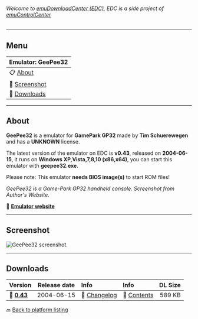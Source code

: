 ###### Welcome to [emuDownloadCenter (EDC)](https://github.com/PhoenixInteractiveNL/emuDownloadCenter/wiki/), EDC is a side project of [emuControlCenter](https://github.com/PhoenixInteractiveNL/emuControlCenter/wiki/)
***
## Menu
| **Emulator: GeePee32** |
|:---------|
| :clipboard: [About](#about) |
| :sunrise: [Screenshot](#screenshot) |
| :floppy_disk: [Downloads](#downloads) |
***
## About
**GeePee32** is a emulator for **GamePark GP32** made by **Tim Schuerewegen** and has a **UNKNOWN** license.

The latest version of the emulator on EDC is **v0.43**, released on **2004-06-15**, it runs on **Windows XP,Vista,7,8,10 (x86,x64)**, you can start this emulator with **geepee32.exe**.

Please note: This emulator **needs BIOS image(s)** to start ROM files!

_GeePee32 is a Game-Park GP32 handheld console. Screenshot from Author's Website._

:link: [**Emulator website**](http://users.skynet.be/firefly/gp32/)
***
## Screenshot
![](https://raw.githubusercontent.com/PhoenixInteractiveNL/emuDownloadCenter/master/hooks/geepee32/screen.jpg "GeePee32 screenshot.")
***
## Downloads
| Version  | Release date  | Info       | Info       | DL Size    |
|:---------|:-------------:|:-----------|:-----------|-----------:|
| :floppy_disk: [**0.43**](https://github.com/PhoenixInteractiveNL/edc-repo0003/raw/master/geepee32/0.43.7z) | 2004-06-15 | :page_facing_up: [Changelog](https://github.com/PhoenixInteractiveNL/edc-repo0003/blob/master/geepee32/0.43_changelog.txt) | :mag_right: [Contents](https://github.com/PhoenixInteractiveNL/edc-repo0003/blob/master/geepee32/0.43_contents.txt) | 589 KB |

:back: [Back to platform listing](https://github.com/PhoenixInteractiveNL/emuDownloadCenter/wiki/EDC-Platform-List)
